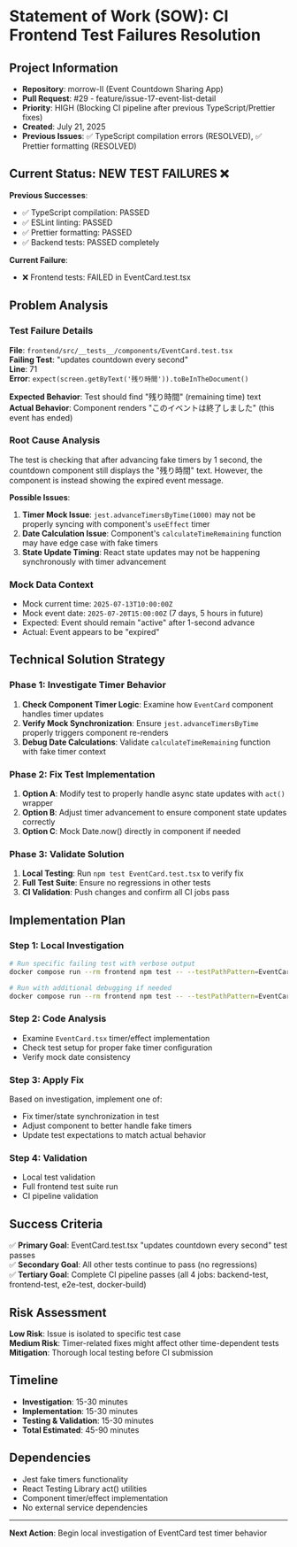 # Statement of Work (SOW): CI Frontend Test Failures Resolution

## Project Information
- **Repository**: morrow-II (Event Countdown Sharing App)
- **Pull Request**: #29 - feature/issue-17-event-list-detail
- **Priority**: HIGH (Blocking CI pipeline after previous TypeScript/Prettier fixes)
- **Created**: July 21, 2025
- **Previous Issues**: ✅ TypeScript compilation errors (RESOLVED), ✅ Prettier formatting (RESOLVED)

## Current Status: NEW TEST FAILURES ❌

**Previous Successes**: 
- ✅ TypeScript compilation: PASSED
- ✅ ESLint linting: PASSED  
- ✅ Prettier formatting: PASSED
- ✅ Backend tests: PASSED completely

**Current Failure**: 
- ❌ Frontend tests: FAILED in EventCard.test.tsx

## Problem Analysis

### Test Failure Details
**File**: `frontend/src/__tests__/components/EventCard.test.tsx`  
**Failing Test**: "updates countdown every second"  
**Line**: 71  
**Error**: `expect(screen.getByText('残り時間')).toBeInTheDocument()`

**Expected Behavior**: Test should find "残り時間" (remaining time) text  
**Actual Behavior**: Component renders "このイベントは終了しました" (this event has ended)

### Root Cause Analysis
The test is checking that after advancing fake timers by 1 second, the countdown component still displays the "残り時間" text. However, the component is instead showing the expired event message.

**Possible Issues**:
1. **Timer Mock Issue**: `jest.advanceTimersByTime(1000)` may not be properly syncing with component's `useEffect` timer
2. **Date Calculation Issue**: Component's `calculateTimeRemaining` function may have edge case with fake timers
3. **State Update Timing**: React state updates may not be happening synchronously with timer advancement

### Mock Data Context
- Mock current time: `2025-07-13T10:00:00Z`
- Mock event date: `2025-07-20T15:00:00Z` (7 days, 5 hours in future)
- Expected: Event should remain "active" after 1-second advance
- Actual: Event appears to be "expired"

## Technical Solution Strategy

### Phase 1: Investigate Timer Behavior
1. **Check Component Timer Logic**: Examine how `EventCard` component handles timer updates
2. **Verify Mock Synchronization**: Ensure `jest.advanceTimersByTime` properly triggers component re-renders
3. **Debug Date Calculations**: Validate `calculateTimeRemaining` function with fake timer context

### Phase 2: Fix Test Implementation
1. **Option A**: Modify test to properly handle async state updates with `act()` wrapper
2. **Option B**: Adjust timer advancement to ensure component state updates correctly
3. **Option C**: Mock Date.now() directly in component if needed

### Phase 3: Validate Solution
1. **Local Testing**: Run `npm test EventCard.test.tsx` to verify fix
2. **Full Test Suite**: Ensure no regressions in other tests
3. **CI Validation**: Push changes and confirm all CI jobs pass

## Implementation Plan

### Step 1: Local Investigation
```bash
# Run specific failing test with verbose output
docker compose run --rm frontend npm test -- --testPathPattern=EventCard.test.tsx --verbose

# Run with additional debugging if needed
docker compose run --rm frontend npm test -- --testPathPattern=EventCard.test.tsx --runInBand --detectOpenHandles
```

### Step 2: Code Analysis
- Examine `EventCard.tsx` timer/effect implementation
- Check test setup for proper fake timer configuration
- Verify mock date consistency

### Step 3: Apply Fix
Based on investigation, implement one of:
- Fix timer/state synchronization in test
- Adjust component to better handle fake timers
- Update test expectations to match actual behavior

### Step 4: Validation
- Local test validation
- Full frontend test suite run
- CI pipeline validation

## Success Criteria

✅ **Primary Goal**: EventCard.test.tsx "updates countdown every second" test passes  
✅ **Secondary Goal**: All other tests continue to pass (no regressions)  
✅ **Tertiary Goal**: Complete CI pipeline passes (all 4 jobs: backend-test, frontend-test, e2e-test, docker-build)  

## Risk Assessment

**Low Risk**: Issue is isolated to specific test case  
**Medium Risk**: Timer-related fixes might affect other time-dependent tests  
**Mitigation**: Thorough local testing before CI submission  

## Timeline

- **Investigation**: 15-30 minutes
- **Implementation**: 15-30 minutes  
- **Testing & Validation**: 15-30 minutes
- **Total Estimated**: 45-90 minutes

## Dependencies

- Jest fake timers functionality
- React Testing Library act() utilities
- Component timer/effect implementation
- No external service dependencies

---

**Next Action**: Begin local investigation of EventCard test timer behavior
